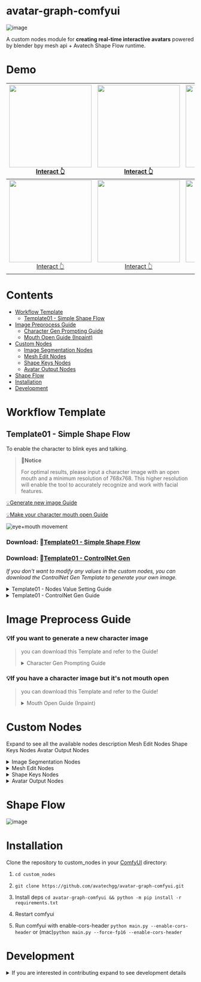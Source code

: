 # avatar-graph-comfyui

![image](https://avatech-avatar-dev1.nyc3.cdn.digitaloceanspaces.com/public-download/github-readme/270574817-201a005b-7e00-4671-85a1-54937bf0704e.png)

A custom nodes module for **creating real-time interactive avatars** powered by blender bpy mesh api + Avatech Shape Flow runtime.

# Demo 


| <img src="https://avatech-avatar-dev1.nyc3.cdn.digitaloceanspaces.com/public-download/github-readme/271996463-56aff559-1bf6-4055-ba45-dda0a3124348.gif" width="220"/><br>[Interact 👆](https://labs.avatech.ai/viewer/cce15b92-6d1c-4966-91b9-362d7833cb5d) | <img src="https://avatech-avatar-dev1.nyc3.cdn.digitaloceanspaces.com/public-download/github-readme/272203755-0975f2a5-4248-4f69-befb-73c7d369a8ba.gif" width="220"/><br>[Interact 👆](https://labs.avatech.ai/viewer/4d50aa03-26e4-47e7-97b6-c3fe9d8fc96e) | <img src="https://avatech-avatar-dev1.nyc3.cdn.digitaloceanspaces.com/public-download/github-readme/271988878-30a5a05b-99ea-4dcd-8fd6-e124ef9a9309.gif" width="220"/><br>[Interact 👆](https://labs.avatech.ai/viewer/7c23b8d6-d1a5-41c7-a084-250461dbef22) | <img src="https://avatech-avatar-dev1.nyc3.cdn.digitaloceanspaces.com/public-download/github-readme/271986278-4b0c45bf-53b5-4d89-9ac0-bd9fd707766d.gif" width="220"/><br>[Interact 👆](https://labs.avatech.ai/viewer/268b32c4-f9b9-4db8-a27c-a7e974f0f0ac) |
|:---:|:---:|:---:|:---:|
| <img src="https://avatech-avatar-dev1.nyc3.cdn.digitaloceanspaces.com/public-download/github-readme/271980641-c379c7b9-f461-4f16-83c6-6e966bcae099.gif" width="220"/><br>[Interact 👆](https://labs.avatech.ai/viewer/c8a352a4-bed8-4b4d-b99c-c9c3938c5023) | <img src="https://avatech-avatar-dev1.nyc3.cdn.digitaloceanspaces.com/public-download/github-readme/271983234-d3333757-c70f-4bba-8364-abd6e80fa0ba.gif" width="220"/><br>[Interact 👆](https://labs.avatech.ai/viewer/4d50aa03-26e4-47e7-97b6-c3fe9d8fc96e) | <img src="https://avatech-avatar-dev1.nyc3.cdn.digitaloceanspaces.com/public-download/github-readme/272217246-fc28fe68-7444-476d-8732-a54d4a795823.gif" width="220"/><br>[Interact 👆](https://labs.avatech.ai/viewer/4d50aa03-26e4-47e7-97b6-c3fe9d8fc96e) | <img src="https://avatech-avatar-dev1.nyc3.cdn.digitaloceanspaces.com/public-download/github-readme/271996463-56aff559-1bf6-4055-ba45-dda0a3124348.gif" width="220"/><br>[Interact 👆](https://labs.avatech.ai/viewer/cce15b92-6d1c-4966-91b9-362d7833cb5d) |


# Contents
- [Workflow Template](workflow-template)
    - [Template01 - Simple Shape Flow](#template01---simple-shape-flow)
- [Image Preprocess Guide](#image-preprocess-guide)
    - [Character Gen Prompting Guide](#character-gen-prompting-guide)
    - [Mouth Open Guide (Inpaint)](#mouth-open-guide-inpaint)
- [Custom Nodes](custom-nodes)
    - [Image Segmentation Nodes](#image-segmentation-nodes)
    - [Mesh Edit Nodes](#mesh-edit-nodes)
    - [Shape Keys Nodes](#shape-keys-nodes)
    - [Avatar Output Nodes](#avatar-output-nodes)
- [Shape Flow](#shape-flow)
- [Installation](#installation)
- [Development](#development)

# Workflow Template

## Template01 - Simple Shape Flow
To enable the character to blink eyes and talking.

> **🎯Notice**
> 
> For optimal results, please input a character image with an open mouth and a minimum resolution of 768x768. This higher resolution will enable the tool to accurately recognize and work with facial features.

[💡Generate new image Guide](#character-gen-prompting-guide)

[💡Make your character mouth open Guide](#mouth-open-guide-inpaint)

![eye+mouth movement](https://avatech-avatar-dev1.nyc3.cdn.digitaloceanspaces.com/public-download/github-readme/270634138-8a237b9d-05fc-4e4a-b802-6465911f0d77.png)

### Download: 📂[Template01 - Simple Shape Flow](https://github.com/avatechai/avatar-graph-comfyui/blob/main/workflow_templates/SimpleEye+MouthMovement.json)
### Download: 📂[Template01 - ControlNet Gen](https://github.com/avatechai/avatar-graph-comfyui/tree/main/workflow_templates/TemplateGen01)
_If you don't want to modify any values in the custom nodes, you can download the ControlNet Gen Template to generate your own image._

<details> 
<summary> Template01 - Nodes Value Setting Guide </summary>

## Template01 - Nodes Value Setting Guide

> ### Basic Eyeblink & Talking
> 1. Click **[Segmentation (SAM)]/ Edit prompt** button
>    
> 2. Add new layer and rename
>
> 3. Drag layer to **[Create Mesh Layer]/image**
> 
> 4. **[Create Mesh Layer]/ face_threshold, shape_threshold**, To control mesh threshold, recommend value: 0.6~0.7
>    
> 5. **[Create Mesh Layer]/ scale_x, scale_y, extrude_x, extrude_y**, To control mesh threshold, recommend value: 1.2~1.4
>
> 6. **[Modify Shape Key]/ rotate** Setting Reference, If Head tilted to the left, set a positive number angle 
> 
> |  <img src="https://avatech-avatar-dev1.nyc3.cdn.digitaloceanspaces.com/public-download/github-readme/271264869-abf2a843-8ca5-44a6-9611-c334d55928d1.png" width="300"> |  <img src="https://avatech-avatar-dev1.nyc3.cdn.digitaloceanspaces.com/public-download/github-readme/271264902-37658a8e-6f46-4c5b-bfd6-adec270df60b.png" width="300"> |  <img src="https://avatech-avatar-dev1.nyc3.cdn.digitaloceanspaces.com/public-download/github-readme/271264910-0fae0c27-428d-4a5d-8296-6634c9717b95.png" width="300"> |  <img src="https://avatech-avatar-dev1.nyc3.cdn.digitaloceanspaces.com/public-download/github-readme/271264920-4fea7882-cc51-4a5a-af9a-e66589810f92.png" width="300"> |
> | --- | --- | --- | --- |
> | 0 | 5 | -5 | -15 |

</details>

<details> 
    
<summary> Template01 - ControlNet Gen Guide </summary>

Place normal and openpose image with reference to images.

![image](https://avatech-avatar-dev1.nyc3.cdn.digitaloceanspaces.com/public-download/github-readme/270943267-c3cae113-2df4-45f2-a19c-885cbee75450.png)
    
</details>


    
# Image Preprocess Guide

### 💡If you want to generate a new character image
> you can download this Template and refer to the Guide!
> <details> 
> <summary> Character Gen Prompting Guide </summary>
>
> # Character Gen Prompting Guide
>> **🎯Notice**
>> 
>> We need a character image with an open mouth and enable the tool to easily recognize facial features, so please add to the prompt:
>>
>> ```looking at viewer, detailed face, open mouth, [smile], solo,eye-level angle```
>  
>![image](https://avatech-avatar-dev1.nyc3.cdn.digitaloceanspaces.com/public-download/github-readme/270609114-acea9933-359b-4398-8d2a-582bf02bef99.png)
> 
> ### Download: 📂[Character Gen Template](https://github.com/avatechai/avatar-graph-comfyui/blob/main/workflow_templates/SimpleCharacterGen.json)
> Feel free to change any checkpoint model that suits your needs.
>  
> </details>

### 💡If you have a character image but it's not mouth open
> you can download this Template and refer to the Guide!
> <details> 
> <summary> Mouth Open Guide (Inpaint) </summary>
>
> # Mouth Open Guide (Inpaint)
> To maintain consistency with the base image, it is recommended to utilize a checkpoint model that aligns with its style.
>
> ![inpaint_workflow](https://avatech-avatar-dev1.nyc3.cdn.digitaloceanspaces.com/public-download/github-readme/270589181-d11d840b-7ea6-4b47-bc26-a2af7c8c27a5.png)
>
> ### Download: 📂[MouthOpen Template](https://github.com/avatechai/avatar-graph-comfyui/blob/main/workflow_templates/MouthOpen_(inpaint).json)
>
> ### Inpaint Demonstration 
>
> https://github.com/avatechai/avatar-graph-comfyui/assets/48451938/ff48c3d9-7292-4505-8993-8f117cee34ff
> 
> ### Recommend Checkpoint Model List 
> 
> ##### Anime Style SD1.5
>- https://civitai.com/models/35960/flat-2d-animerge
>- https://civitai.com/models/24149/mistoonanime
>- https://civitai.com/models/22364/kizuki-anime-hentai-checkpoint
>##### Realistic Style SD1.5
>- https://civitai.com/models/4201/realistic-vision-v51
>- https://civitai.com/models/49463/am-i-real
>- https://civitai.com/models/43331/majicmix-realistic
> 
> </details>

# Custom Nodes
Expand to see all the available nodes description
Mesh Edit Nodes
Shape Keys Nodes
Avatar Output Nodes

<details>
<summary> Image Segmentation Nodes </summary>

## Image Segmentation Nodes
| Name                         | Description  | Preview |
| ---------------------------- | ------------ | ------- |
| `Segmentation (SAM)`         | Integrative SAM node allowing you to directly select and create multiple image segment output. | <img src="https://github.com/avatechai/avatar-graph-comfyui/assets/18395202/8aabeba8-5450-4d39-8203-e91f9ab47190" width="300"> |

</details>

<details>
<summary> Mesh Edit Nodes </summary>

## Mesh Edit Nodes

| Name                         | Description                                                                                           | Preview                                                                                                                        |
| ---------------------------- | ----------------------------------------------------------------------------------------------------- | ------------------------------------------------------------------------------------------------------------------------------ |
| `Create Mesh Layer`          | Create a mesh object from the input images (usually a segmented part of the entire image)             | <img src="https://github.com/avatechai/avatar-graph-comfyui/assets/18395202/40740d25-9411-4cd3-a6c0-8b9008bca41c" width="300"> |
| `Join Meshes`                | Combine multiple meshes into a single mesh object                                                     | <img src="https://github.com/avatechai/avatar-graph-comfyui/assets/18395202/ba7afbc5-9cd5-4f97-9614-f71133f5783e" width="300"> |
| `Match Texture Aspect Ratio` | Since the mesh is created in 1:1 aspect ratio, a re-scale is needed at the end of the operation       | <img src="https://github.com/avatechai/avatar-graph-comfyui/assets/18395202/cb7155be-fb31-49f8-a24a-d001a1484ea7" width="300"> |
| `Plane Texture Unwrap`       | Will perform mesh face fill and UV Cube project on the target plane mesh, scaled to bounds.           | <img src="https://github.com/avatechai/avatar-graph-comfyui/assets/18395202/4b9c0cf5-0497-47bf-8e06-5a3370084c11" width="300"> |


</details>

<details>
<summary> Shape Keys Nodes </summary>

## Shape Keys Nodes
| Name                         | Description                                                                                           | Preview                                                                                                                        |
| ---------------------------- | ----------------------------------------------------------------------------------------------------- | ------------------------------------------------------------------------------------------------------------------------------ |
| `Mesh Modify Shape Key`      | Given shape key name & target vertex_group, modify the vertex / all vertex’s transform                | <img src="https://github.com/avatechai/avatar-graph-comfyui/assets/18395202/ab4f259c-89a7-4f51-bc54-fd179e252073" width="300"> |
| `Create Shape Flow`          | Create runtime shape flow graph, allowing interactive inputs affecting shape keys value in runtime    | <img src="https://github.com/avatechai/avatar-graph-comfyui/assets/18395202/abfdd801-0387-4c5d-9c11-6c23337ff1dd" width="300"> |

</details>

<details>
<summary> Avatar Output Nodes </summary>

## Avatar Output Nodes
| Name                         | Description                                                                                           | Preview                                                                                                                        |
| ---------------------------- | ----------------------------------------------------------------------------------------------------- | ------------------------------------------------------------------------------------------------------------------------------ |
| `Avatar Main Output`         | The primary output of the .ava file. The embeded Avatar View will auto update with this node's output | <img src="https://github.com/avatechai/avatar-graph-comfyui/assets/18395202/6a9a8bb4-05ec-4a2e-98bf-194b6af3a62a" width="300"> |

</details>



# Shape Flow
![image](https://github.com/avatechai/avatar-graph-comfyui/assets/18395202/a834e535-4f87-4b77-81a6-435e3a67ca4a)

# Installation

Clone the repository to custom_nodes in your [ComfyUI](https://github.com/comfyanonymous/ComfyUI) directory:

1. `cd custom_nodes`

2. `git clone https://github.com/avatechgg/avatar-graph-comfyui.git`

3. Install deps `cd avatar-graph-comfyui && python -m pip install -r requirements.txt`

4. Restart comfyui

5. Run comfyui with enable-cors-header `python main.py --enable-cors-header` or (mac)`python main.py --force-fp16 --enable-cors-header`

# Development

<details>
<summary> If you are interested in contributing expand to see development details </summary>


For comfyui frontend extension, frontend js located at `avatar-graph-comfyui/js`

Web stack used: [vanjs](https://github.com/vanjs-org/van) [tailwindcss](https://github.com/tailwindlabs/tailwindcss)

## Install deps

```
pnpm i
```

Run the dev command to start the tailwindcss watcher

```
pnpm dev
```

For each changes, simply refresh the comfyui page to see the changes.

<details>
<summary>p.s. For tailwind autocomplete, add the following to your vscode settings.json.</summary>
    
```json
{
    "tailwindCSS.experimental.classRegex": [
        ["class\\s?:\\s?([\\s\\S]*)", "(?:\"|')([^\"']*)(?:\"|')"]
    ]
}
```

</details>

</details>


